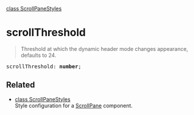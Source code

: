 [class ScrollPaneStyles](ScrollPaneStyles.md)

# scrollThreshold

> Threshold at which the dynamic header mode changes appearance, defaults to 24.

<pre class="docgen_signature">scrollThreshold: <b>number</b>;</pre>

## Related

- [<!--{ref:class}-->class ScrollPaneStyles](ScrollPaneStyles.md) \
    Style configuration for a [ScrollPane](ScrollPane.md) component.
